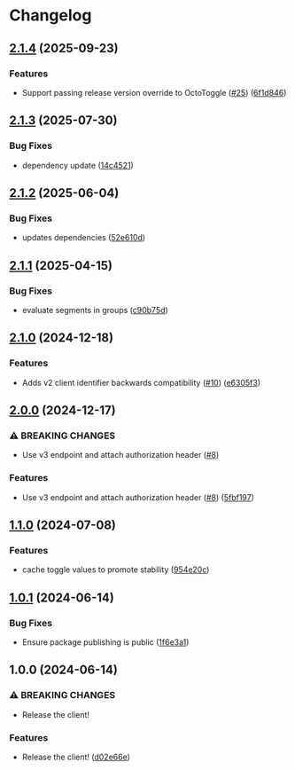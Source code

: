 # Changelog

## [2.1.4](https://github.com/OctopusDeploy/openfeature-provider-ts-web/compare/v2.1.3...v2.1.4) (2025-09-23)


### Features

* Support passing release version override to OctoToggle ([#25](https://github.com/OctopusDeploy/openfeature-provider-ts-web/issues/25)) ([6f1d846](https://github.com/OctopusDeploy/openfeature-provider-ts-web/commit/6f1d8465652493951ec6022a39f337657ee7b9a0))

## [2.1.3](https://github.com/OctopusDeploy/openfeature-provider-ts-web/compare/v2.1.2...v2.1.3) (2025-07-30)


### Bug Fixes

* dependency update ([14c4521](https://github.com/OctopusDeploy/openfeature-provider-ts-web/commit/14c452184c0301dff7908622e38f3601fdfd2d29))

## [2.1.2](https://github.com/OctopusDeploy/openfeature-provider-ts-web/compare/v2.1.1...v2.1.2) (2025-06-04)


### Bug Fixes

* updates dependencies ([52e610d](https://github.com/OctopusDeploy/openfeature-provider-ts-web/commit/52e610d8406446763a120156ad7bf65038aa2ab4))

## [2.1.1](https://github.com/OctopusDeploy/openfeature-ts-web/compare/v2.1.0...v2.1.1) (2025-04-15)


### Bug Fixes

* evaluate segments in groups ([c90b75d](https://github.com/OctopusDeploy/openfeature-ts-web/commit/c90b75dfc5164e21024353f71c57b1ea822022d4))

## [2.1.0](https://github.com/OctopusDeploy/openfeature-ts-web/compare/v2.0.0...v2.1.0) (2024-12-18)


### Features

* Adds v2 client identifier backwards compatibility ([#10](https://github.com/OctopusDeploy/openfeature-ts-web/issues/10)) ([e6305f3](https://github.com/OctopusDeploy/openfeature-ts-web/commit/e6305f38b8be24639167cd99f5ba608db9baf862))

## [2.0.0](https://github.com/OctopusDeploy/openfeature-ts-web/compare/v1.1.0...v2.0.0) (2024-12-17)


### ⚠ BREAKING CHANGES

* Use v3 endpoint and attach authorization header ([#8](https://github.com/OctopusDeploy/openfeature-ts-web/issues/8))

### Features

* Use v3 endpoint and attach authorization header ([#8](https://github.com/OctopusDeploy/openfeature-ts-web/issues/8)) ([5fbf197](https://github.com/OctopusDeploy/openfeature-ts-web/commit/5fbf19768cedc6420a73ee8f71498931a346856a))

## [1.1.0](https://github.com/OctopusDeploy/openfeature-ts-web/compare/v1.0.1...v1.1.0) (2024-07-08)


### Features

* cache toggle values to promote stability ([954e20c](https://github.com/OctopusDeploy/openfeature-ts-web/commit/954e20ca2bbe8bfa1323ba4074d6bf6fe8d350bc))

## [1.0.1](https://github.com/OctopusDeploy/openfeature-ts-web/compare/v1.0.0...v1.0.1) (2024-06-14)


### Bug Fixes

* Ensure package publishing is public ([1f6e3a1](https://github.com/OctopusDeploy/openfeature-ts-web/commit/1f6e3a1d33124ca5fa8aa7bab873e42671379dd6))

## 1.0.0 (2024-06-14)


### ⚠ BREAKING CHANGES

* Release the client!

### Features

* Release the client! ([d02e66e](https://github.com/OctopusDeploy/openfeature-ts-web/commit/d02e66ed845de3093eee037a7f0c0e18b36ac05e))
